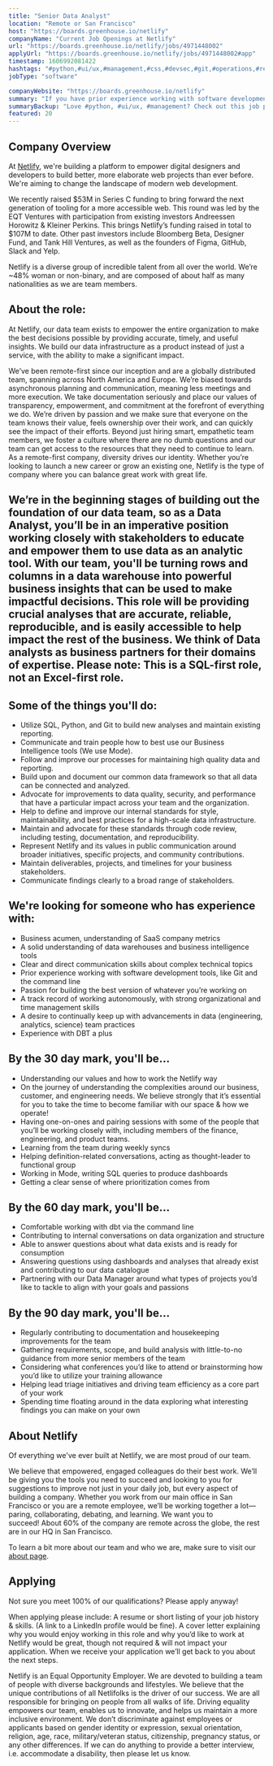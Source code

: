 ```yaml
---
title: "Senior Data Analyst"
location: "Remote or San Francisco"
host: "https://boards.greenhouse.io/netlify"
companyName: "Current Job Openings at Netlify"
url: "https://boards.greenhouse.io/netlify/jobs/4971448002"
applyUrl: "https://boards.greenhouse.io/netlify/jobs/4971448002#app"
timestamp: 1606992081422
hashtags: "#python,#ui/ux,#management,#css,#devsec,#git,#operations,#rest,#figma,#analysis"
jobType: "software"

companyWebsite: "https://boards.greenhouse.io/netlify"
summary: "If you have prior experience working with software development tools, like Git and the command line, Current Job Openings at Netlify is looking for someone with your knowledge."
summaryBackup: "Love #python, #ui/ux, #management? Check out this job post!"
featured: 20
---
```


## Company Overview

At [Netlify](https://www.netlify.com/about/), we're building a platform to empower digital designers and developers to build better, more elaborate web projects than ever before. We're aiming to change the landscape of modern web development. 

We recently raised $53M in Series C funding to bring forward the next generation of tooling for a more accessible web. This round was led by the EQT Ventures with participation from existing investors Andreessen Horowitz & Kleiner Perkins. This brings Netlify’s funding raised in total to $107M to date. Other past investors include Bloomberg Beta, Designer Fund, and Tank Hill Ventures, as well as the founders of Figma, GitHub, Slack and Yelp.

Netlify is a diverse group of incredible talent from all over the world. We’re ~48% woman or non-binary, and are composed of about half as many nationalities as we are team members.

## About the role: 

At Netlify, our data team exists to empower the entire organization to make the best decisions possible by providing accurate, timely, and useful insights. We build our data infrastructure as a product instead of just a service, with the ability to make a significant impact.

We’ve been remote-first since our inception and are a globally distributed team, spanning across North America and Europe. We’re biased towards asynchronous planning and communication, meaning less meetings and more execution. We take documentation seriously and place our values of transparency, empowerment, and commitment at the forefront of everything we do. We’re driven by passion and we make sure that everyone on the team knows their value, feels ownership over their work, and can quickly see the impact of their efforts. Beyond just hiring smart, empathetic team members, we foster a culture where there are no dumb questions and our team can get access to the resources that they need to continue to learn. As a remote-first company, diversity drives our identity. Whether you’re looking to launch a new career or grow an existing one, Netlify is the type of company where you can balance great work with great life.

## We’re in the beginning stages of building out the foundation of our data team, so as a Data Analyst, you’ll be in an imperative position working closely with stakeholders to educate and empower them to use data as an analytic tool. With our team, you'll be turning rows and columns in a data warehouse into powerful business insights that can be used to make impactful decisions. This role will be providing crucial analyses that are accurate, reliable, reproducible, and is easily accessible to help impact the rest of the business. We think of Data analysts as business partners for their domains of expertise. Please note: This is a SQL-first role, not an Excel-first role.

## Some of the things you'll do: 

*   Utilize SQL, Python, and Git to build new analyses and maintain existing reporting.
*   Communicate and train people how to best use our Business Intelligence tools (We use Mode).
*   Follow and improve our processes for maintaining high quality data and reporting.
*   Build upon and document our common data framework so that all data can be connected and analyzed.
*   Advocate for improvements to data quality, security, and performance that have a particular impact across your team and the organization.
*   Help to define and improve our internal standards for style, maintainability, and best practices for a high-scale data infrastructure.
*   Maintain and advocate for these standards through code review, including testing, documentation, and reproducibility.
*   Represent Netlify and its values in public communication around broader initiatives, specific projects, and community contributions.
*   Maintain deliverables, projects, and timelines for your business stakeholders.
*   Communicate findings clearly to a broad range of stakeholders.

## We're looking for someone who has experience with: 

*   Business acumen, understanding of SaaS company metrics
*   A solid understanding of data warehouses and business intelligence tools
*   Clear and direct communication skills about complex technical topics
*   Prior experience working with software development tools, like Git and the command line
*   Passion for building the best version of whatever you’re working on
*   A track record of working autonomously, with strong organizational and time management skills
*   A desire to continually keep up with advancements in data (engineering, analytics, science) team practices
*   Experience with DBT a plus

## By the 30 day mark, you'll be... 

*   Understanding our values and how to work the Netlify way
*   On the journey of understanding the complexities around our business, customer, and engineering needs. We believe strongly that it’s essential for you to take the time to become familiar with our space & how we operate!
*   Having one-on-ones and pairing sessions with some of the people that you’ll be working closely with, including members of the finance, engineering, and product teams.
*   Learning from the team during weekly syncs
*   Helping definition-related conversations, acting as thought-leader to functional group
*   Working in Mode, writing SQL queries to produce dashboards
*   Getting a clear sense of where prioritization comes from

## By the 60 day mark, you'll be... 

*   Comfortable working with dbt via the command line
*   Contributing to internal conversations on data organization and structure
*   Able to answer questions about what data exists and is ready for consumption
*   Answering questions using dashboards and analyses that already exist and contributing to our data catalogue
*   Partnering with our Data Manager around what types of projects you’d like to tackle to align with your goals and passions

## By the 90 day mark, you'll be... 

*   Regularly contributing to documentation and housekeeping improvements for the team
*   Gathering requirements, scope, and build analysis with little-to-no guidance from more senior members of the team
*   Considering what conferences you’d like to attend or brainstorming how you’d like to utilize your training allowance
*   Helping lead triage initiatives and driving team efficiency as a core part of your work
*   Spending time floating around in the data exploring what interesting findings you can make on your own

## About Netlify

Of everything we've ever built at Netlify, we are most proud of our team.

We believe that empowered, engaged colleagues do their best work. We’ll be giving you the tools you need to succeed and looking to you for suggestions to improve not just in your daily job, but every aspect of building a company. Whether you work from our main office in San Francisco or you are a remote employee, we’ll be working together a lot—paring, collaborating, debating, and learning. We want you to succeed! About 60% of the company are remote across the globe, the rest are in our HQ in San Francisco.

To learn a bit more about our team and who we are, make sure to visit our [about page](http://netlify.com/about).

## Applying

Not sure you meet 100% of our qualifications? Please apply anyway!

When applying please include: A resume or short listing of your job history & skills. (A link to a LinkedIn profile would be fine). A cover letter explaining why you would enjoy working in this role and why you’d like to work at Netlify would be great, though not required & will not impact your application. When we receive your application we’ll get back to you about the next steps.

Netlify is an Equal Opportunity Employer. We are devoted to building a team of people with diverse backgrounds and lifestyles. We believe that the unique contributions of all Netlifolks is the driver of our success. We are all responsible for bringing on people from all walks of life. Driving equality empowers our team, enables us to innovate, and helps us maintain a more inclusive environment. We don’t discriminate against employees or applicants based on gender identity or expression, sexual orientation, religion, age, race, military/veteran status, citizenship, pregnancy status, or any other differences. If we can do anything to provide a better interview, i.e. accommodate a disability, then please let us know.
